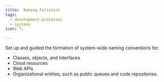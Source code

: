 ```yaml
---
title: ️ Naming Fetishist
tags:
  - development-processes
  - systems
icon: 🏷

---
```

Set up and guided the formation of system-wide naming conventions for:

- Classes, objects, and interfaces
- Cloud resources
- Web APIs
- Organizational entities, such as public queues and code repositories.